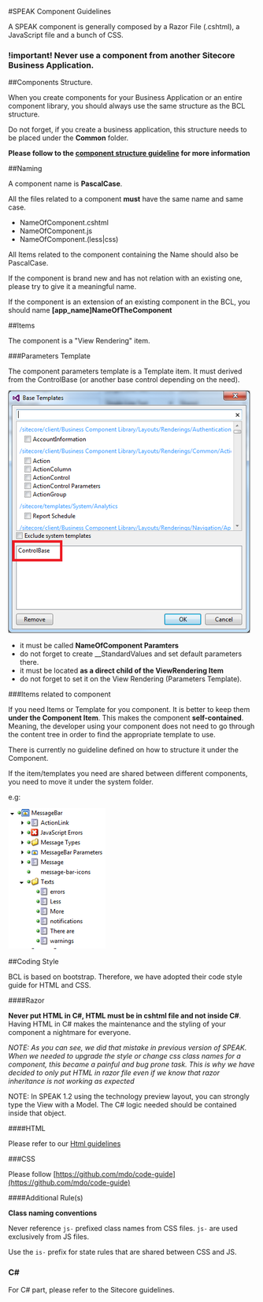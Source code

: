 #SPEAK Component Guidelines

A SPEAK component is generally composed by a Razor File (.cshtml), a JavaScript file and a bunch of CSS.

### !important! Never use a component from another Sitecore Business Application.

##Components Structure.

When you create components for your Business Application or an entire component library, you should always use the same structure as the BCL structure.

Do not forget, if you create a business application, this structure needs to be placed under the **Common** folder.

**Please follow to the [component structure guideline](componentStructure.md) for more information** 

##Naming

A component name is **PascalCase**.

All the files related to a component **must** have the same name and same case.

- NameOfComponent.cshtml
- NameOfComponent.js
- NameOfComponent.(less|css)

All Items related to the component containing the Name should also be PascalCase.

If the component is brand new and has not relation with an existing one, please try to give it a meaningful name.

If the component is an extension of an existing component in the BCL, you should name **[app_name]NameOfTheComponent**

##Items

The component is a "View Rendering" item.

###Parameters Template

The component parameters template is a Template item. It must derived from the ControlBase (or another base control depending on the need).

![](component-base-template.png)

- it must be called **NameOfComponent Paramters**
- do not forget to create __StandardValues and set default parameters there.
- it must be located **as a direct child of the ViewRendering Item**
- do not forget to set it on the View Rendering (Parameters Template).

###Items related to component

If you need Items or Template for you component. It is better to keep them **under the Component Item**. This makes the component **self-contained**. Meaning, the developer using your component does not need to go through the content tree in order to find the appropriate template to use.

There is currently no guideline defined on how to structure it under the Component.

If the item/templates you need are shared between different components, you need to move it under the system folder.

e.g:

![](component-self-contain.PNG)

##Coding Style

BCL is based on bootstrap. Therefore, we have adopted their code style guide for HTML and CSS.

####Razor

**Never put HTML in C#, HTML must be in cshtml file and not inside C#**. Having HTML in C# makes the maintenance and the styling of your component a nightmare for everyone.

*NOTE: As you can see, we did that mistake in previous version of SPEAK. When we needed to upgrade the style or change css class names for a component, this became a painful and bug prone task. This is why we have decided to only put HTML in razor file even if we know that razor inheritance is not working as expected*

NOTE: In SPEAK 1.2 using the technology preview layout, you can strongly type the View with a Model. The C# logic needed should be contained inside that object.

####HTML

Please refer to our [Html guidelines](html.md)

###CSS

Please follow [https://github.com/mdo/code-guide](https://github.com/mdo/code-guide)

####Additional Rule(s)

**Class naming conventions**

Never reference ```js-``` prefixed class names from CSS files. ```js-``` are used exclusively from JS files.

Use the ```is-``` prefix for state rules that are shared between CSS and JS.

### C# 

For C# part, please refer to the Sitecore guidelines.


